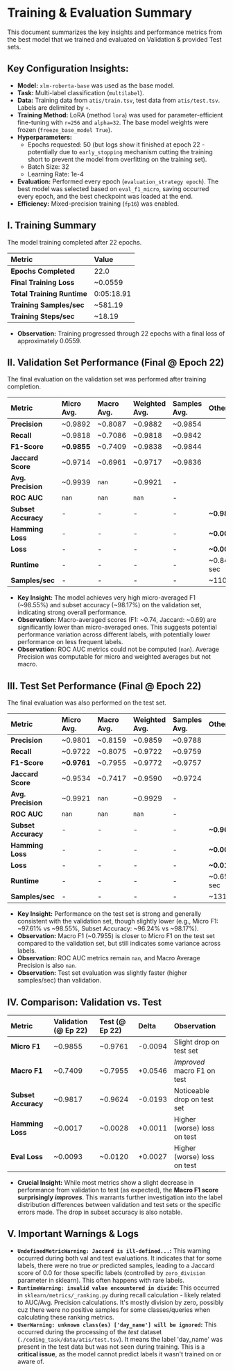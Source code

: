 # Training & Evaluation Summary

This document summarizes the key insights and performance metrics from the best model that we trained and evaluated on Validation & provided Test sets.

## Key Configuration Insights:

* **Model:** `xlm-roberta-base` was used as the base model.
* **Task:** Multi-label classification (`multilabel`).
* **Data:** Training data from `atis/train.tsv`, test data from `atis/test.tsv`. Labels are delimited by `+`.
* **Training Method:** LoRA (method `lora`) was used for parameter-efficient fine-tuning with `r=256` and `alpha=32`. The base model weights were frozen (`freeze_base_model True`).
* **Hyperparameters:**
    * Epochs requested: 50 (but logs show it finished at epoch 22 - potentially due to `early_stopping` mechanism cutting the training short to prevent the model from overfitting on the training set).
    * Batch Size: 32
    * Learning Rate: 1e-4
* **Evaluation:** Performed every epoch (`evaluation_strategy epoch`). The best model was selected based on `eval_f1_micro`, saving occurred every epoch, and the best checkpoint was loaded at the end.
* **Efficiency:** Mixed-precision training (`fp16`) was enabled.

## I. Training Summary

The model training completed after 22 epochs.

| Metric                     | Value         |
| :------------------------- | :------------ |
| **Epochs Completed** | 22.0          |
| **Final Training Loss** | ~0.0559       |
| **Total Training Runtime** | 0:05:18.91    |
| **Training Samples/sec** | ~581.19       |
| **Training Steps/sec** | ~18.19        |

* **Observation:** Training progressed through 22 epochs with a final loss of approximately 0.0559.

## II. Validation Set Performance (Final @ Epoch 22)

The final evaluation on the validation set was performed after training completion.

| Metric                | Micro Avg. | Macro Avg. | Weighted Avg. | Samples Avg. | Other                 |
| :-------------------- | :--------- | :--------- | :------------ | :----------- | :-------------------- |
| **Precision** | ~0.9892    | ~0.8087    | ~0.9882       | ~0.9854      |                       |
| **Recall** | ~0.9818    | ~0.7086    | ~0.9818       | ~0.9842      |                       |
| **F1-Score** | **~0.9855**| ~0.7409    | ~0.9838       | ~0.9844      |                       |
| **Jaccard Score** | ~0.9714    | ~0.6961    | ~0.9717       | ~0.9836      |                       |
| **Avg. Precision** | ~0.9939    | `nan`      | ~0.9921       | -            |                       |
| **ROC AUC** | `nan`      | `nan`      | `nan`         | -            |                       |
| **Subset Accuracy** | -          | -          | -             | -            | **~0.9817** |
| **Hamming Loss** | -          | -          | -             | -            | **~0.0017** |
| **Loss** | -          | -          | -             | -            | **~0.0093** |
| **Runtime** | -          | -          | -             | -            | ~0.84 sec             |
| **Samples/sec** | -          | -          | -             | -            | ~1108                 |

* **Key Insight:** The model achieves very high micro-averaged F1 (~98.55%) and subset accuracy (~98.17%) on the validation set, indicating strong overall performance.
* **Observation:** Macro-averaged scores (F1: ~0.74, Jaccard: ~0.69) are significantly lower than micro-averaged ones. This suggests potential performance variation across different labels, with potentially lower performance on less frequent labels.
* **Observation:** ROC AUC metrics could not be computed (`nan`). Average Precision was computable for micro and weighted averages but not macro.

## III. Test Set Performance (Final @ Epoch 22)

The final evaluation was also performed on the test set.

| Metric                | Micro Avg. | Macro Avg. | Weighted Avg. | Samples Avg. | Other                 |
| :-------------------- | :--------- | :--------- | :------------ | :----------- | :-------------------- |
| **Precision** | ~0.9801    | ~0.8159    | ~0.9859       | ~0.9788      |                       |
| **Recall** | ~0.9722    | ~0.8075    | ~0.9722       | ~0.9759      |                       |
| **F1-Score** | **~0.9761**| ~0.7955    | ~0.9772       | ~0.9757      |                       |
| **Jaccard Score** | ~0.9534    | ~0.7417    | ~0.9590       | ~0.9724      |                       |
| **Avg. Precision** | ~0.9921    | `nan`      | ~0.9929       | -            |                       |
| **ROC AUC** | `nan`      | `nan`      | `nan`         | -            |                       |
| **Subset Accuracy** | -          | -          | -             | -            | **~0.9624** |
| **Hamming Loss** | -          | -          | -             | -            | **~0.0028** |
| **Loss** | -          | -          | -             | -            | **~0.0120** |
| **Runtime** | -          | -          | -             | -            | ~0.65 sec             |
| **Samples/sec** | -          | -          | -             | -            | ~1314                 |

* **Key Insight:** Performance on the test set is strong and generally consistent with the validation set, though slightly lower (e.g., Micro F1: ~97.61% vs ~98.55%, Subset Accuracy: ~96.24% vs ~98.17%).
* **Observation:** Macro F1 (~0.7955) is closer to Micro F1 on the test set compared to the validation set, but still indicates some variance across labels.
* **Observation:** ROC AUC metrics remain `nan`, and Macro Average Precision is also `nan`.
* **Observation:** Test set evaluation was slightly faster (higher samples/sec) than validation.

## IV. Comparison: Validation vs. Test

| Metric             | Validation (@ Ep 22) | Test (@ Ep 22) | Delta       | Observation                      |
| :----------------- | :------------------- | :------------- | :---------- | :------------------------------- |
| **Micro F1** | ~0.9855              | ~0.9761        | -0.0094     | Slight drop on test set        |
| **Macro F1** | ~0.7409              | ~0.7955        | +0.0546     | *Improved* macro F1 on test    |
| **Subset Accuracy**| ~0.9817              | ~0.9624        | -0.0193     | Noticeable drop on test set    |
| **Hamming Loss** | ~0.0017              | ~0.0028        | +0.0011     | Higher (worse) loss on test    |
| **Eval Loss** | ~0.0093              | ~0.0120        | +0.0027     | Higher (worse) loss on test    |

* **Crucial Insight:** While most metrics show a slight decrease in performance from validation to test (as expected), the **Macro F1 score surprisingly *improves***. This warrants further investigation into the label distribution differences between validation and test sets or the specific errors made. The drop in subset accuracy is also notable.

## V. Important Warnings & Logs

* **`UndefinedMetricWarning: Jaccard is ill-defined...`:** This warning occurred during both val and test evaluations. It indicates that for some labels, there were no true *or* predicted samples, leading to a Jaccard score of 0.0 for those specific labels (controlled by `zero_division` parameter in sklearn). This often happens with rare labels.
* **`RuntimeWarning: invalid value encountered in divide`:** This occurred in `sklearn/metrics/_ranking.py` during recall calculation - likely related to AUC/Avg. Precision calculations. It's mostly division by zero, possibly cuz there were no positive samples for some classes/queries when calculating these ranking metrics.
* **`UserWarning: unknown class(es) ['day_name'] will be ignored`:** This occurred during the processing of the *test* dataset (`./coding_task/data/atis/test.tsv`). It means the label 'day_name' was present in the test data but was not seen during training. This is a **critical issue**, as the model cannot predict labels it wasn't trained on or aware of.